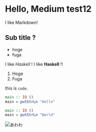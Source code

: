 # Hello, Medium test12

I like Markdown!

## Sub title ?

- hoge
- fuga

I like *Haskell* !
I like **Haskell** !!

1. Hoge
2. Fuga

this is `code`.

```hs
main :: IO ()
main = putStrLn "Hello"
```

```hs
main :: IO ()
main = putStrLn "World"
```

![あわわ](https://2.bp.blogspot.com/-JpRGFeTrnto/WwJZp57fenI/AAAAAAABMG0/BqIrmtkJvzMpzUFVcVKdvYChPI3b5XC6QCLcBGAs/s800/computer_kowasu_man.png)
